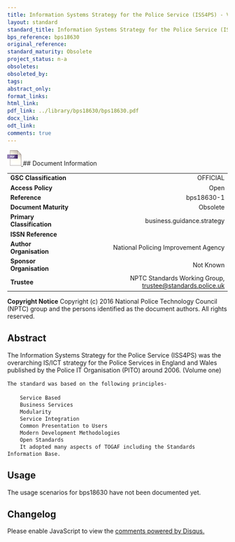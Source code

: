 ```yaml
---
title: Information Systems Strategy for the Police Service (ISS4PS) - Volume one
layout: standard
standard_title: Information Systems Strategy for the Police Service (ISS4PS) - Volume one
bps_reference: bps18630
original_reference: 
standard_maturity: Obsolete
project_status: n-a
obsoletes: 
obsoleted_by: 
tags: 
abstract_only:
format_links:
html_link: 
pdf_link: ../library/bps18630/bps18630.pdf
docx_link: 
odt_link: 
comments: true
---
```



<a target="_blank" href="../library/bps18630/bps18630.pdf">
    <img src="../images/pdf@0.5x.png" alt="pdf link" title="pdf link" style="max-height:35px;">
</a>
## Document Information

|||
| :------- | ------: |
| **GSC Classification**     | OFFICIAL |
| **Access Policy**          | Open |
| **Reference**              | bps18630-1  |
| **Document Maturity**      | Obsolete |
| **Primary Classification** | business.guidance.strategy |
| **ISSN Reference**         |  |
| **Author Organisation**    |National Policing Improvement Agency|
| **Sponsor Organisation**   |Not Known|
| **Trustee**                | NPTC Standards Working Group, <a href="mailto:trustee@standards.police.uk?subject=bps18630-1 Information Systems Strategy for the Police Service (ISS4PS) - Volume one">trustee@standards.police.uk |

**Copyright Notice**
Copyright (c) 2016 National Police Technology Council (NPTC) group and the persons identified as the document authors. All rights reserved.

## Abstract
The Information Systems Strategy for the Police Service (ISS4PS) was the overarching IS/ICT strategy for the Police Services in England and Wales published by the Police IT Organisation (PITO) around 2006. (Volume one)
    
    The standard was based on the following principles-
    
        Service Based
        Business Services
        Modularity
        Service Integration
        Common Presentation to Users
        Modern Development Methodologies
        Open Standards
        It adopted many aspects of TOGAF including the Standards Information Base.
        
## Usage
The usage scenarios for bps18630 have not been documented yet.

## Changelog

<div id="disqus_thread"></div>
<script>

/**
*  RECOMMENDED CONFIGURATION VARIABLES: EDIT AND UNCOMMENT THE SECTION BELOW TO INSERT DYNAMIC VALUES FROM YOUR PLATFORM OR CMS.
*  LEARN WHY DEFINING THESE VARIABLES IS IMPORTANT: https://disqus.com/admin/universalcode/#configuration-variables*/
/*
var disqus_config = function () {
this.page.url = PAGE_URL;  // Replace PAGE_URL with your page's canonical URL variable
this.page.identifier = PAGE_IDENTIFIER; // Replace PAGE_IDENTIFIER with your page's unique identifier variable
};
*/
(function() { // DON'T EDIT BELOW THIS LINE
var d = document, s = d.createElement('script');
s.src = 'https://nptcstandards.disqus.com/embed.js';
s.setAttribute('data-timestamp', +new Date());
(d.head || d.body).appendChild(s);
})();
</script>
<noscript>Please enable JavaScript to view the <a href="https://disqus.com/?ref_noscript">comments powered by Disqus.</a></noscript>

